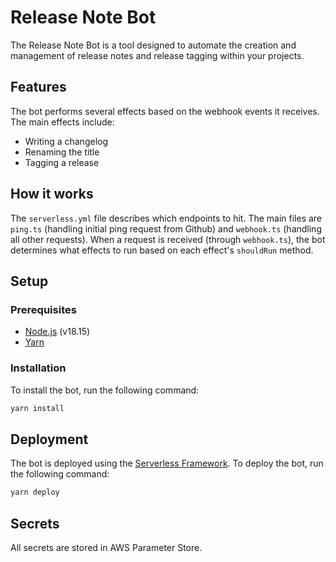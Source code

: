 # Release Note Bot
The Release Note Bot is a tool designed to automate the creation and management of release notes and release tagging within your projects.

## Features
The bot performs several effects based on the webhook events it receives. The main effects include:

- Writing a changelog
- Renaming the title
- Tagging a release

## How it works
The `serverless.yml` file describes which endpoints to hit.
The main files are `ping.ts` (handling initial ping request from Github) and `webhook.ts` (handling all other requests).
When a request is received (through `webhook.ts`), the bot determines what effects to run based on each effect's `shouldRun` method.

## Setup
### Prerequisites
- [Node.js](https://nodejs.org/en/) (v18.15)
- [Yarn](https://yarnpkg.com/)

### Installation
To install the bot, run the following command:
```bash
yarn install
```

## Deployment
The bot is deployed using the [Serverless Framework](https://www.serverless.com/). To deploy the bot, run the following command:
```bash
yarn deploy
```

## Secrets
All secrets are stored in AWS Parameter Store.